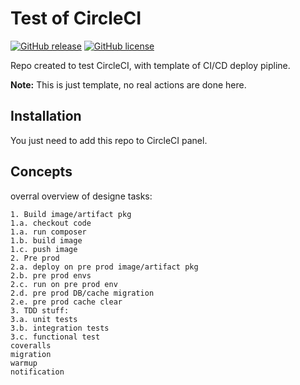 # Test of CircleCI

<!-- [![Go Report Card](https://goreportcard.com/badge/github.com/msales/streams)](https://goreportcard.com/report/github.com/msales/streams)
[![Build Status](https://travis-ci.org/msales/streams.svg?branch=master)](https://travis-ci.org/msales/streams)
[![Coverage Status](https://coveralls.io/repos/github/msales/streams/badge.svg?branch=master)](https://coveralls.io/github/msales/streams?branch=master)
[![GoDoc](https://godoc.org/github.com/msales/streams?status.svg)](https://godoc.org/github.com/msales/streams) -->
[![GitHub release](https://img.shields.io/github/release/tomaszkrys/circleci-test.svg)](https://github.com/tomaszkrys/circleci-test/releases)
[![GitHub license](https://img.shields.io/badge/license-MIT-blue.svg)](https://github.com/tomaszkrys/circleci-test/master/LICENSE)

Repo created to test CircleCI, with template of CI/CD deploy pipline.

**Note:** This is just template, no real actions are done here.

## Installation

You just need to add this repo to CircleCI panel.

## Concepts

overral overview of designe tasks:
```
1. Build image/artifact pkg 
1.a. checkout code
1.a. run composer
1.b. build image
1.c. push image
2. Pre prod
2.a. deploy on pre prod image/artifact pkg
2.b. pre prod envs
2.c. run on pre prod env
2.d. pre prod DB/cache migration
2.e. pre prod cache clear
3. TDD stuff:
3.a. unit tests
3.b. integration tests
3.c. functional test
coveralls
migration
warmup
notification
```